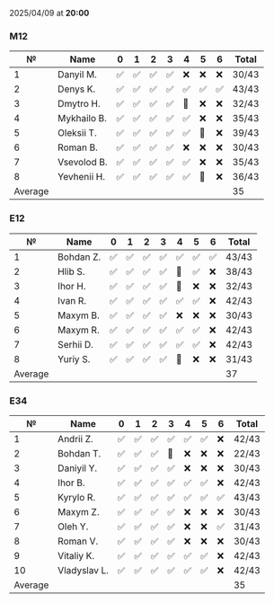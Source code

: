 2025/04/09 at **20:00**
### M12
|№|Name|0|1|2|3|4|5|6|Total|
|-----|-----|-----|-----|-----|-----|-----|-----|-----|-----|
|1|Danyil M.|✅|✅|✅|✅|❌|❌|❌|30/43|
|2|Denys K.|✅|✅|✅|✅|✅|✅|✅|43/43|
|3|Dmytro H.|✅|✅|✅|✅|🔄|❌|❌|32/43|
|4|Mykhailo B.|✅|✅|✅|✅|✅|❌|❌|35/43|
|5|Oleksii T.|✅|✅|✅|✅|✅|🔄|❌|39/43|
|6|Roman B.|✅|✅|✅|✅|❌|❌|❌|30/43|
|7|Vsevolod B.|✅|✅|✅|✅|✅|❌|❌|35/43|
|8|Yevhenii H.|✅|✅|✅|✅|✅|🔄|❌|36/43|
|Average|||||||||35|
### E12
|№|Name|0|1|2|3|4|5|6|Total|
|-----|-----|-----|-----|-----|-----|-----|-----|-----|-----|
|1|Bohdan Z.|✅|✅|✅|✅|✅|✅|✅|43/43|
|2|Hlib S.|✅|✅|✅|✅|🔄|✅|❌|38/43|
|3|Ihor H.|✅|✅|✅|✅|🔄|❌|❌|32/43|
|4|Ivan R.|✅|✅|✅|✅|✅|✅|❌|42/43|
|5|Maxym B.|✅|✅|✅|✅|❌|❌|❌|30/43|
|6|Maxym R.|✅|✅|✅|✅|✅|✅|❌|42/43|
|7|Serhii D.|✅|✅|✅|✅|✅|✅|❌|42/43|
|8|Yuriy S.|✅|✅|✅|✅|🔄|❌|❌|31/43|
|Average|||||||||37|
### E34
|№|Name|0|1|2|3|4|5|6|Total|
|-----|-----|-----|-----|-----|-----|-----|-----|-----|-----|
|1|Andrii Z.|✅|✅|✅|✅|✅|✅|❌|42/43|
|2|Bohdan T.|✅|✅|✅|🔄|❌|❌|❌|22/43|
|3|Daniyil Y.|✅|✅|✅|✅|❌|❌|❌|30/43|
|4|Ihor B.|✅|✅|✅|✅|✅|✅|❌|42/43|
|5|Kyrylo R.|✅|✅|✅|✅|✅|✅|✅|43/43|
|6|Maxym Z.|✅|✅|✅|✅|❌|❌|❌|30/43|
|7|Oleh Y.|✅|✅|✅|✅|❌|❌|✅|31/43|
|8|Roman V.|✅|✅|✅|✅|❌|❌|❌|30/43|
|9|Vitaliy K.|✅|✅|✅|✅|✅|✅|❌|42/43|
|10|Vladyslav L.|✅|✅|✅|✅|✅|✅|❌|42/43|
|Average|||||||||35|
